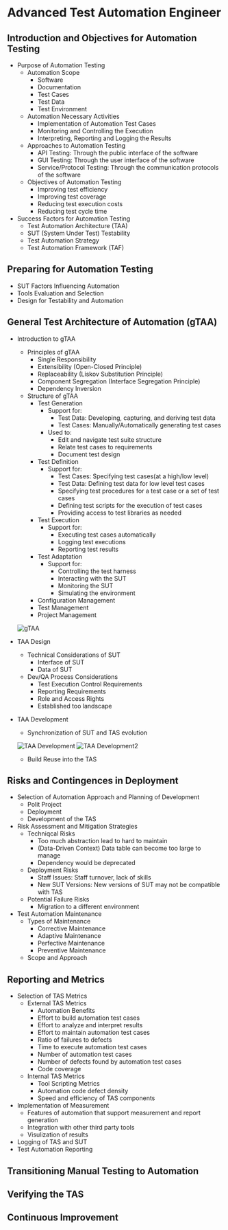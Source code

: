 # Advanced Test Automation Engineer

## Introduction and Objectives for Automation Testing
- Purpose of Automation Testing
  - Automation Scope
    - Software
    - Documentation
    - Test Cases
    - Test Data
    - Test Environment
  - Automation Necessary Activities
    - Implementation of Automation Test Cases
    - Monitoring and Controlling the Execution
    - Interpreting, Reporting and Logging the Results
  - Approaches to Automation Testing
    - API Testing: Through the public interface of the software
    - GUI Testing: Through the user interface of the software
    - Service/Protocol Testing: Through the communication protocols of the software
  - Objectives of Automation Testing
    - Improving test efficiency
    - Improving test coverage
    - Reducing test execution costs
    - Reducing test cycle time
- Success Factors for Automation Testing
  - Test Automation Architecture (TAA)
  - SUT (System Under Test) Testability
  - Test Automation Strategy
  - Test Automation Framework (TAF)

## Preparing for Automation Testing
- SUT Factors Influencing Automation
- Tools Evaluation and Selection
- Design for Testability and Automation

## General Test Architecture of Automation (gTAA)
- Introduction to gTAA
  - Principles of gTAA
    - Single Responsibility
    - Extensibility (Open-Closed Principle)
    - Replaceability (Liskov Substitution Principle)
    - Component Segregation (Interface Segregation Principle)
    - Dependency Inversion
  - Structure of gTAA
    - Test Generation
      - Support for:
        - Test Data: Developing, capturing, and deriving test data
        - Test Cases: Manually/Automatically generating test cases
      - Used to:
        - Edit and navigate test suite structure
        - Relate test cases to requirements
        - Document test design
    - Test Definition
      - Support for:
        - Test Cases: Specifying test cases(at a high/low level)
        - Test Data: Defining test data for low level test cases
        - Specifying test procedures for a test case or a set of test cases
        - Defining test scripts for the execution of test cases
        - Providing access to test libraries as needed
    - Test Execution
      - Support for:
        - Executing test cases automatically
        - Logging test executions
        - Reporting test results
    - Test Adaptation
      - Support for:
        - Controlling the test harness
        - Interacting with the SUT
        - Monitoring the SUT
        - Simulating the environment
    - Configuration Management
    - Test Management
    - Project Management
  
  ![gTAA](/99-Resources/gTAA.png)

- TAA Design
  - Technical Considerations of SUT
    - Interface of SUT
    - Data of SUT
  - Dev/QA Process Considerations
    - Test Execution Control Requirements
    - Reporting Requirements
    - Role and Access Rights
    - Established too landscape
- TAA Development
  - Synchronization of SUT and TAS evolution
  
  ![TAA Development](/99-Resources/SUTandTAS.png)
  ![TAA Development2](/99-Resources/SUTandTAS2.png)

  - Build Reuse into the TAS

## Risks and Contingences in Deployment
- Selection of Automation Approach and Planning of Development
  - Polit Project
  - Deployment
  - Development of the TAS
- Risk Assessment and Mitigation Strategies
  - Techniqcal Risks
    - Too much abstraction lead to hard to maintain
    - (Data-Driven Context) Data table can become too large to manage
    - Dependency would be deprecated
  - Deployment Risks
    - Staff Issues: Staff turnover, lack of skills
    - New SUT Versions: New versions of SUT may not be compatible with TAS
  - Potential Failure Risks
    - Migration to a different environment
- Test Automation Maintenance
  - Types of Maintenance
    - Corrective Maintenance
    - Adaptive Maintenance
    - Perfective Maintenance
    - Preventive Maintenance
  - Scope and Approach

## Reporting and Metrics
- Selection of TAS Metrics
  - External TAS Metrics
    - Automation Benefits
    - Effort to build automation test cases
    - Effort to analyze and interpret results
    - Effort to maintain automation test cases
    - Ratio of failures to defects
    - Time to execute automation test cases
    - Number of automation test cases
    - Number of defects found by automation test cases
    - Code coverage
  - Internal TAS Metrics
    - Tool Scripting Metrics
    - Automation code defect density
    - Speed and efficiency of TAS components
- Implementation of Measurement
  - Features of automation that support measurement and report generation
  - Integration with other third party tools
  - Visulization of results
- Logging of TAS and SUT
- Test Automation Reporting

## Transitioning Manual Testing to Automation

## Verifying the TAS

## Continuous Improvement